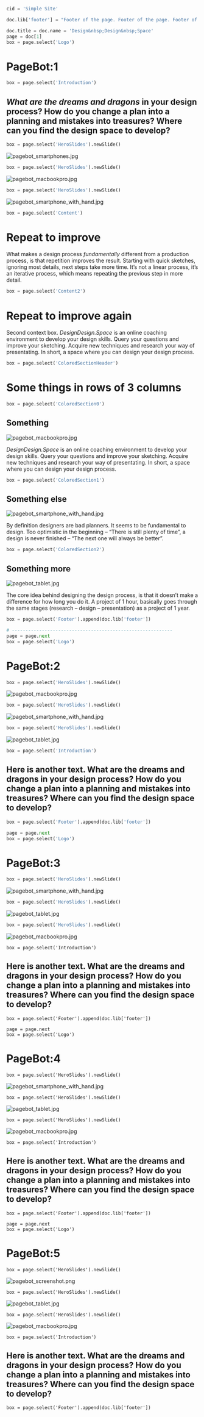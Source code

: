 ~~~Python
cid = 'Simple Site'

doc.lib['footer'] = "Footer of the page. Footer of the page. Footer of the page. Footer of the page. Footer of the page. Footer of the page."

doc.title = doc.name = 'Design&nbsp;Design&nbsp;Space'
page = doc[1]
box = page.select('Logo')
~~~
# PageBot:1

~~~Python
box = page.select('Introduction')
~~~
## *What are the dreams and dragons* in your design process? How do you change a plan into a planning and mistakes into treasures? Where can you find the design space to develop?

~~~Python
box = page.select('HeroSlides').newSlide()
~~~
![pagebot_smartphones.jpg](images/pagebot_smartphones.jpg)

~~~Python
box = page.select('HeroSlides').newSlide()
~~~
![pagebot_macbookpro.jpg](images/pagebot_macbookpro.jpg)

~~~Python
box = page.select('HeroSlides').newSlide()
~~~
![pagebot_smartphone_with_hand.jpg](images/pagebot_smartphone_with_hand.jpg)

~~~Python
box = page.select('Content')
~~~

# Repeat to improve

What makes a design process *fundamentally* different from a production process, is that repetition improves the result. Starting with quick sketches, ignoring most details, next steps take more time. It’s not a linear process, it’s an iterative process, which means repeating the previous step in more detail.

~~~Python
box = page.select('Content2')
~~~

# Repeat to improve again

Second context box. *DesignDesign.Space* is an online coaching environment to develop your design skills. Query your questions and improve your sketching. Acquire new techniques and research your way of presentating. In short, a space where you can design your design process. 

~~~Python
box = page.select('ColoredSectionHeader')
~~~
# Some things in rows of 3 columns

~~~Python
box = page.select('ColoredSection0')
~~~
## Something
![pagebot_macbookpro.jpg](images/pagebot_macbookpro.jpg)

*DesignDesign.Space* is an online coaching environment to develop your design skills. Query your questions and improve your sketching. Acquire new techniques and research your way of presentating. In short, a space where you can design your design process. 

~~~Python
box = page.select('ColoredSection1')
~~~
## Something else
![pagebot_smartphone_with_hand.jpg](images/pagebot_smartphone_with_hand.jpg)

By definition designers are bad planners. It seems to be fundamental to design. Too optimistic in the beginning – “There is still plenty of time”, a design is never finished – “The next one will always be better”. 

~~~Python
box = page.select('ColoredSection2')
~~~
## Something more
![pagebot_tablet.jpg](images/pagebot_tablet.jpg)

The core idea behind designing the design process, is that it doesn’t make a difference for how long you do it. A project of 1 hour, basically goes through the same stages (research – design – presentation) as a project of 1 year. 

~~~Python
box = page.select('Footer').append(doc.lib['footer'])
~~~
 
~~~Python
# -----------------------------------------------------------
page = page.next
box = page.select('Logo')
~~~
# PageBot:2

~~~Python
box = page.select('HeroSlides').newSlide()
~~~
![pagebot_macbookpro.jpg](images/pagebot_macbookpro.jpg)

~~~Python
box = page.select('HeroSlides').newSlide()
~~~
![pagebot_smartphone_with_hand.jpg](images/pagebot_smartphone_with_hand.jpg)

~~~Python
box = page.select('HeroSlides').newSlide()
~~~
![pagebot_tablet.jpg](images/pagebot_tablet.jpg)

~~~Python
box = page.select('Introduction')
~~~
## Here is another text. What are the dreams and dragons in your design process? How do you change a plan into a planning and mistakes into treasures? Where can you find the design space to develop?

~~~Python
box = page.select('Footer').append(doc.lib['footer'])
~~~

~~~Python
page = page.next
box = page.select('Logo')
~~~
# PageBot:3

~~~Python
box = page.select('HeroSlides').newSlide()
~~~
![pagebot_smartphone_with_hand.jpg](images/pagebot_smartphone_with_hand.jpg)

~~~Python
box = page.select('HeroSlides').newSlide()
~~~
![pagebot_tablet.jpg](images/pagebot_tablet.jpg)

~~~Python
box = page.select('HeroSlides').newSlide()
~~~
![pagebot_macbookpro.jpg](images/pagebot_macbookpro.jpg)

~~~
box = page.select('Introduction')
~~~
## Here is another text. What are the dreams and dragons in your design process? How do you change a plan into a planning and mistakes into treasures? Where can you find the design space to develop?

~~~
box = page.select('Footer').append(doc.lib['footer'])
~~~

~~~
page = page.next
box = page.select('Logo')
~~~
# PageBot:4

~~~
box = page.select('HeroSlides').newSlide()
~~~
![pagebot_smartphone_with_hand.jpg](images/pagebot_smartphone_with_hand.jpg)

~~~
box = page.select('HeroSlides').newSlide()
~~~
![pagebot_tablet.jpg](images/pagebot_tablet.jpg)

~~~
box = page.select('HeroSlides').newSlide()
~~~
![pagebot_macbookpro.jpg](images/pagebot_macbookpro.jpg)

~~~
box = page.select('Introduction')
~~~
## Here is another text. What are the dreams and dragons in your design process? How do you change a plan into a planning and mistakes into treasures? Where can you find the design space to develop?

~~~
box = page.select('Footer').append(doc.lib['footer'])
~~~

~~~
page = page.next
box = page.select('Logo')
~~~
# PageBot:5

~~~
box = page.select('HeroSlides').newSlide()
~~~
![pagebot_screenshot.png](images/pagebot_screenshot.png)

~~~
box = page.select('HeroSlides').newSlide()
~~~
![pagebot_tablet.jpg](images/pagebot_tablet.jpg)

~~~
box = page.select('HeroSlides').newSlide()
~~~
![pagebot_macbookpro.jpg](images/pagebot_macbookpro.jpg)

~~~
box = page.select('Introduction')
~~~
## Here is another text. What are the dreams and dragons in your design process? How do you change a plan into a planning and mistakes into treasures? Where can you find the design space to develop?

~~~
box = page.select('Footer').append(doc.lib['footer'])
~~~
